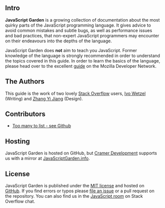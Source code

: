 ## Intro

**JavaScript Garden** is a growing collection of documentation about the most 
quirky parts of the JavaScript programming language. It gives advice to 
avoid common mistakes and subtle bugs, as well as performance issues and bad 
practices, that non-expert JavaScript programmers may encounter on their 
endeavours into the depths of the language.

JavaScript Garden does **not** aim to teach you JavaScript. Former knowledge
of the language is strongly recommended in order to understand the topics covered
in this guide. In order to learn the basics of the language, please head over to 
the excellent [guide][1] on the Mozilla Developer Network.

## The Authors

This guide is the work of two lovely [Stack Overflow][2] users, [Ivo Wetzel][3]
(Writing) and [Zhang Yi Jiang][4] (Design).

## Contributors

- [Too many to list - see Github](https://github.com/BonsaiDen/JavaScript-Garden/graphs/contributors)


## Hosting

JavaScript Garden is hosted on GitHub, but [Cramer Development][7] supports us
with a mirror at [JavaScriptGarden.info][8].

## License

JavaScript Garden is published under the [MIT license][9] and hosted on
[GitHub][10]. If you find errors or typos please [file an issue][11] or a pull 
request on the repository. You can also find us in the [JavaScript room][12] on
Stack Overflow chat.

[1]: https://developer.mozilla.org/en/JavaScript/Guide
[2]: http://stackoverflow.com/
[3]: http://stackoverflow.com/users/170224/ivo-wetzel
[4]: http://stackoverflow.com/users/313758/yi-jiang
[5]: https://github.com/caio
[6]: https://github.com/blixt
[7]: http://cramerdev.com/
[8]: http://javascriptgarden.info/
[9]: https://github.com/BonsaiDen/JavaScript-Garden/blob/next/LICENSE
[10]: https://github.com/BonsaiDen/JavaScript-Garden
[11]: https://github.com/BonsaiDen/JavaScript-Garden/issues
[12]: http://chat.stackoverflow.com/rooms/17/javascript
